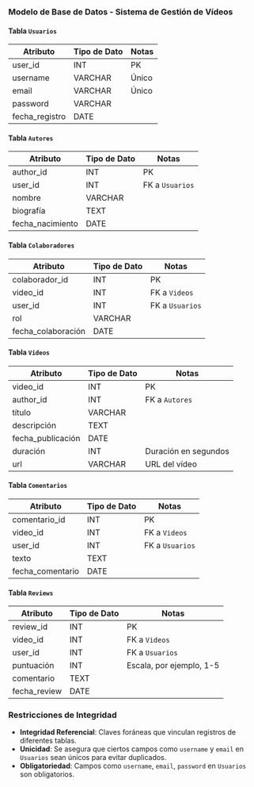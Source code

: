 ### Modelo de Base de Datos - Sistema de Gestión de Vídeos

#### Tabla `Usuarios`
| Atributo         | Tipo de Dato   | Notas             |
|------------------|----------------|-------------------|
| user_id          | INT            | PK                |
| username         | VARCHAR        | Único             |
| email            | VARCHAR        | Único             |
| password         | VARCHAR        |                   |
| fecha_registro   | DATE           |                   |

#### Tabla `Autores`
| Atributo         | Tipo de Dato   | Notas             |
|------------------|----------------|-------------------|
| author_id        | INT            | PK                |
| user_id          | INT            | FK a `Usuarios`   |
| nombre           | VARCHAR        |                   |
| biografía        | TEXT           |                   |
| fecha_nacimiento | DATE           |                   |

#### Tabla `Colaboradores`
| Atributo           | Tipo de Dato   | Notas             |
|--------------------|----------------|-------------------|
| colaborador_id     | INT            | PK                |
| video_id           | INT            | FK a `Videos`     |
| user_id            | INT            | FK a `Usuarios`   |
| rol                | VARCHAR        |                   |
| fecha_colaboración | DATE           |                   |

#### Tabla `Videos`
| Atributo          | Tipo de Dato   | Notas                |
|-------------------|----------------|----------------------|
| video_id          | INT            | PK                   |
| author_id         | INT            | FK a `Autores`       |
| título            | VARCHAR        |                      |
| descripción       | TEXT           |                      |
| fecha_publicación | DATE           |                      |
| duración          | INT            | Duración en segundos |
| url               | VARCHAR        | URL del vídeo        |

#### Tabla `Comentarios`
| Atributo         | Tipo de Dato   | Notas             |
|------------------|----------------|-------------------|
| comentario_id    | INT            | PK                |
| video_id         | INT            | FK a `Videos`     |
| user_id          | INT            | FK a `Usuarios`   |
| texto            | TEXT           |                   |
| fecha_comentario | DATE           |                   |

#### Tabla `Reviews`
| Atributo         | Tipo de Dato   | Notas             |
|------------------|----------------|-------------------|
| review_id        | INT            | PK                |
| video_id         | INT            | FK a `Videos`     |
| user_id          | INT            | FK a `Usuarios`   |
| puntuación       | INT            | Escala, por ejemplo, 1-5 |
| comentario       | TEXT           |                   |
| fecha_review     | DATE           |                   |

### Restricciones de Integridad
- **Integridad Referencial**: Claves foráneas que vinculan registros de diferentes tablas.
- **Unicidad**: Se asegura que ciertos campos como `username` y `email` en `Usuarios` sean únicos para evitar duplicados.
- **Obligatoriedad**: Campos como `username`, `email`, `password` en `Usuarios` son obligatorios.
